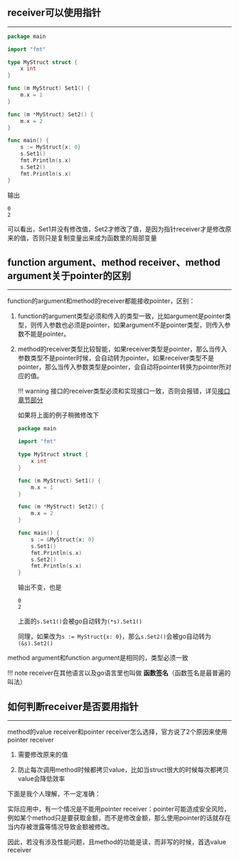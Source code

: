 ## **receiver可以使用指针**

---

```go
package main

import "fmt"

type MyStruct struct {
	x int
}

func (m MyStruct) Set1() {
	m.x = 1
}

func (m *MyStruct) Set2() {
	m.x = 2
}

func main() {
	s := MyStruct{x: 0}
	s.Set1()
	fmt.Println(s.x)
	s.Set2()
	fmt.Println(s.x)
}
```

输出

```text
0
2
```

可以看出，Set1并没有修改值，Set2才修改了值，是因为指针receiver才是修改原来的值，否则只是复制变量出来成为函数里的局部变量

## **function argument、method receiver、method argument关于pointer的区别**

---

function的argument和method的receiver都能接收pointer，区别：

1. function的argument类型必须和传入的类型一致，比如argument是pointer类型，则传入参数也必须是pointer，如果argument不是pointer类型，则传入参数不能是pointer。

2. method的receiver类型比较智能，如果receiver类型是pointer，那么当传入参数类型不是pointer时候，会自动转为pointer。如果receiver类型不是pointer，那么当传入参数类型是pointer，会自动将pointer转换为pointer所对应的值。

	!!! warning
		接口的receiver类型必须和实现接口一致，否则会报错，详见[接口章节部分](./../../method/interface_receiver/)

	如果将上面的例子稍微修改下

	```go hl_lines="18"
	package main

	import "fmt"

	type MyStruct struct {
		x int
	}

	func (m MyStruct) Set1() {
		m.x = 1
	}

	func (m *MyStruct) Set2() {
		m.x = 2
	}

	func main() {
		s := &MyStruct{x: 0}
		s.Set1()
		fmt.Println(s.x)
		s.Set2()
		fmt.Println(s.x)
	}
	```

	输出不变，也是

	```text
	0
	2
	```

	上面的`s.Set1()`会被go自动转为`(*s).Set1()`

	同理，如果改为`s := MyStruct{x: 0}`，那么`s.Set2()`会被go自动转为`(&s).Set2()`

method argument和function argument是相同的，类型必须一致

!!! note
	receiver在其他语言以及go语言里也叫做 **函数签名**（函数签名是最普遍的叫法）

## **如何判断receiver是否要用指针**

---

method的value receiver和pointer receiver怎么选择，官方说了2个原因来使用pointer receiver

1. 需要修改原来的值

2. 防止每次调用method时候都拷贝value，比如当struct很大的时候每次都拷贝value会降低效率

下面是我个人理解，不一定准确：

实际应用中，有一个情况是不能用pointer receiver：pointer可能造成安全风险，例如某个method只是要获取金额，而不是修改金额，那么使用pointer的话就存在当内存被泄露等情况导致金额被修改。

因此，若没有涉及性能问题，且method的功能是读，而非写的时候，首选value receiver
